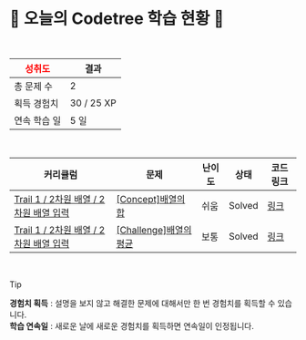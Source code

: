 # 🌲 오늘의 Codetree 학습 현황 🌲

<br />

| <span style="color:red;display:block;text-align:center;"> **성취도**</span> | 결과 |
|---|---|
| 총 문제 수 | 2 |
| 획득 경험치 | 30 / 25 XP |
| 연속 학습 일 | 5 일 |

<br />

|커리큘럼|문제|난이도|상태|코드 링크|
|---|---|---|---|---|
|[Trail 1 / 2차원 배열 / 2차원 배열 입력](https://https://en.codetree.ai/trail-info/novice-low/)|[[Concept]배열의 합](https://https://en.codetree.ai/trails/complete/curated-cards/intro-sum-of-array/)|쉬움|Solved|[링크](https://github.com/Minkyu0424/Practice_CodeTest/blob/main/250110/%EB%B0%B0%EC%97%B4%EC%9D%98%20%ED%95%A9/sum-of-array.js)|
|[Trail 1 / 2차원 배열 / 2차원 배열 입력](https://https://en.codetree.ai/trail-info/novice-low/)|[[Challenge]배열의 평균](https://https://en.codetree.ai/trails/complete/curated-cards/challenge-ave-of-array/)|보통|Solved|[링크](https://github.com/Minkyu0424/Practice_CodeTest/blob/main/250110/%EB%B0%B0%EC%97%B4%EC%9D%98%20%ED%8F%89%EA%B7%A0/ave-of-array.js)|


<br />

> [!TIP]
> **경험치 획득** : 설명을 보지 않고 해결한 문제에 대해서만 한 번 경험치를 획득할 수 있습니다.  
> **학습 연속일** : 새로운 날에 새로운 경험치를 획득하면 연속일이 인정됩니다.

